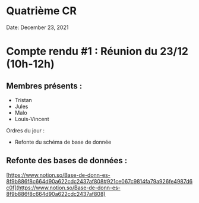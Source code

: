 # Quatrième CR

Date: December 23, 2021

# Compte rendu #1 : Réunion du 23/12 (10h-12h)

## Membres présents :

- Tristan
- Jules
- Malo
- Louis-Vincent

Ordres du jour : 

- Refonte du schéma de base de donnée

## Refonte des bases de données :

[https://www.notion.so/Base-de-donn-es-8f9b886f8c664d90a622cdc2437af808#921ce067c9814fa79a926fe4987d6c0f](https://www.notion.so/Base-de-donn-es-8f9b886f8c664d90a622cdc2437af808)